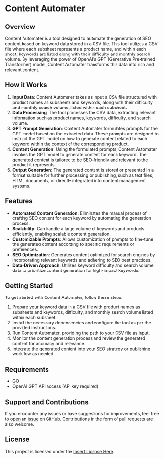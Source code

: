 # Content Automater

## Overview
Content Automater is a tool designed to automate the generation of SEO content based on keyword data stored in a CSV file. This tool utilizes a CSV file where each subsheet represents a product name, and within each sheet, keywords are listed along with their difficulty and monthly search volume. By leveraging the power of OpenAI's GPT (Generative Pre-trained Transformer) model, Content Automater transforms this data into rich and relevant content.

## How it Works
1. **Input Data**: Content Automater takes as input a CSV file structured with product names as subsheets and keywords, along with their difficulty and monthly search volume, listed within each subsheet.
2. **Data Processing**: The tool processes the CSV data, extracting relevant information such as product names, keywords, difficulty, and search volume.
3. **GPT Prompt Generation**: Content Automater formulates prompts for the GPT model based on the extracted data. These prompts are designed to instruct the GPT model on how to generate content related to each keyword within the context of the corresponding product.
4. **Content Generation**: Using the formulated prompts, Content Automater invokes the GPT model to generate content for each keyword. The generated content is tailored to be SEO-friendly and relevant to the product it represents.
5. **Output Generation**: The generated content is stored or presented in a format suitable for further processing or publishing, such as text files, HTML documents, or directly integrated into content management systems.

## Features
- **Automated Content Generation**: Eliminates the manual process of crafting SEO content for each keyword by automating the generation process.
- **Scalability**: Can handle a large volume of keywords and products efficiently, enabling scalable content generation.
- **Customizable Prompts**: Allows customization of prompts to fine-tune the generated content according to specific requirements or preferences.
- **SEO Optimization**: Generates content optimized for search engines by incorporating relevant keywords and adhering to SEO best practices.
- **Data-Driven Approach**: Utilizes keyword difficulty and search volume data to prioritize content generation for high-impact keywords.

## Getting Started
To get started with Content Automater, follow these steps:
1. Prepare your keyword data in a CSV file with product names as subsheets and keywords, difficulty, and monthly search volume listed within each subsheet.
2. Install the necessary dependencies and configure the tool as per the provided instructions.
3. Run Content Automater, providing the path to your CSV file as input.
4. Monitor the content generation process and review the generated content for accuracy and relevance.
5. Integrate the generated content into your SEO strategy or publishing workflow as needed.

## Requirements
- GO
- OpenAI GPT API access (API key required)

## Support and Contributions
If you encounter any issues or have suggestions for improvements, feel free to [open an issue](https://github.com/vacaramin/content_automater/issues) on GitHub. Contributions in the form of pull requests are also welcome.

## License
This project is licensed under the [Insert License Here](LICENSE).